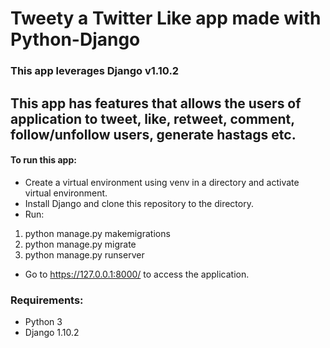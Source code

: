 # Tweety a Twitter Like app made with Python-Django
### This app leverages Django v1.10.2

## This app has features that allows the users of application to tweet, like, retweet, comment, follow/unfollow users, generate hastags etc.

#### To run this app:
- Create a virtual environment using venv in a directory and activate virtual environment.
- Install Django and clone this repository to the directory.
- Run: 
1. python manage.py makemigrations 
2. python manage.py migrate 
3. python manage.py runserver
- Go to https://127.0.0.1:8000/ to access the application.

### Requirements:
- Python 3
- Django 1.10.2
